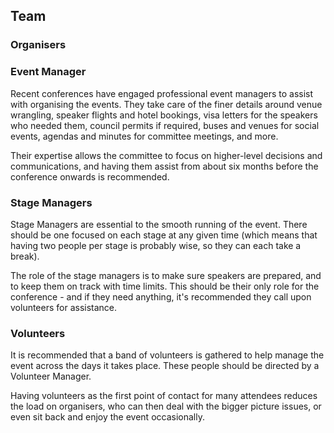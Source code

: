 ## Team

### Organisers

### Event Manager

Recent conferences have engaged professional event managers to assist with organising the events. They take care of the finer details around venue wrangling, speaker flights and hotel bookings, visa letters for the speakers who needed them, council permits if required, buses and venues for social events, agendas and minutes for committee meetings, and more.

Their expertise allows the committee to focus on higher-level decisions and communications, and having them assist from about six months before the conference onwards is recommended.

### Stage Managers

Stage Managers are essential to the smooth running of the event. There should be one focused on each stage at any given time (which means that having two people per stage is probably wise, so they can each take a break).

The role of the stage managers is to make sure speakers are prepared, and to keep them on track with time limits. This should be their only role for the conference - and if they need anything, it's recommended they call upon volunteers for assistance.

### Volunteers

It is recommended that a band of volunteers is gathered to help manage the event across the days it takes place. These people should be directed by a Volunteer Manager.

Having volunteers as the first point of contact for many attendees reduces the load on organisers, who can then deal with the bigger picture issues, or even sit back and enjoy the event occasionally.

